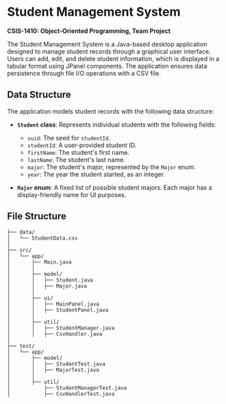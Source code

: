 # Student Management System

**CSIS-1410: Object-Oriented Programming, Team Project**

The Student Management System is a Java-based desktop application designed to manage student records through a graphical user interface. Users can add, edit, and delete student information, which is displayed in a tabular format using JPanel components. The application ensures data persistence through file I/O operations with a CSV file.

## Data Structure

The application models student records with the following data structure:

- **`Student` class**: Represents individual students with the following fields:
  - `uuid`: The seed for `studentId`.
  - `studentId`: A user-provided student ID.
  - `firstName`: The student's first name.
  - `lastName`: The student's last name.
  - `major`: The student's major, represented by the `Major` enum.
  - `year`: The year the student started, as an integer.

- **`Major` enum**: A fixed list of possible student majors. Each major has a display-friendly name for UI purposes.

## File Structure

```
├── data/
│   └── StudentData.csv
│
├── src/
│   └── app/
│   	├── Main.java
│   	│
│   	├── model/
│   	│   ├── Student.java
│   	│   ├── Major.java
│   	│
│   	├── ui/
│   	│   ├── MainPanel.java
│   	│   ├── StudentPanel.java
│   	│
│   	├── util/
│   	│   ├── StudentManager.java
│   	│   ├── CsvHandler.java
│
├── test/
│   └── app/
│   	├── model/
│   	│   ├── StudentTest.java
│   	│   ├── MajorTest.java
│   	│
│   	├── util/
│       	├── StudentManagerTest.java
│       	├── CsvHandlerTest.java
```